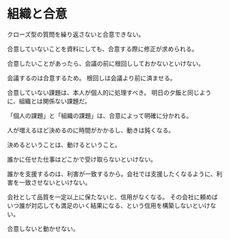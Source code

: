 # 組織と合意

クローズ型の質問を繰り返さないと合意できない。

合意していないことを資料にしても、合意する際に修正が求められる。

合意したいことがあったら、会議の前に根回ししておかないといけない。

会議するのは合意するため。
根回しは会議より前に済ませる。

合意していない課題は、本人が個人的に処理すべき。
明日の夕飯と同じように、組織とは関係ない課題だ。

「個人の課題」と「組織の課題」は、合意によって明確に分かれる。

人が増えるほど決めるのに時間がかかるし、動きは鈍くなる。

決めるということは、動けるということ。

誰かに任せた仕事はどこかで受け取らないといけない。

誰かを支援するのは、利害が一致するから。会社では支援したくなるように、利害を一致させないといけない。

会社として品質を一定以上に保たないと、信用がなくなる。
その会社に頼めばいつ誰が対応しても満足のいく結果になる、という信用を構築しないといけない。

合意しないと動かせない。
